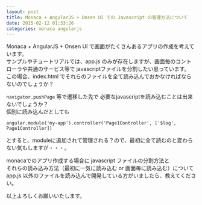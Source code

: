 ```yaml
---
layout: post
title: Monaca + AngularJS + Onsen UI での Javascript の管理方法について
date: 2015-02-12 01:33:26
categories: monaca angularjs
---
```

<!-- {% raw %} -->
<p>Monaca + AngularJS + Onsen UI で画面がたくさんあるアプリの作成を考えています。<br>
サンプルやチュートリアルでは、app.js のみが存在しますが、画面毎のコントローラや共通のサービス等で javascriptファイルを分割したい思っています。<br>
この場合、index.html でそれらのファイルを全て読み込んでおかなければならないのでしょうか？</p>

<p><code>navigator.pushPage</code> 等で遷移した先で 必要なjavascriptを読み込むことは出来ないでしょうか？<br>
個別に読み込んだとしても</p>

<pre><code>angular.module('my-app').controller('Page1Controller', ['$log', Page1Controller])
</code></pre>

<p>とすると、moduleに追加されて管理される？ので、最初に全て読むのと変わらない気もしますが・・・。</p>

<p>monacaでのアプリ作成する場合に javascript ファイルの分割方法と<br>
それらの読み込み方法（最初に一気に読み込む or 画面毎に読み込む）について<br>
app.js 以外のファイルを読み込んで開発している方がいましたら、教えてください。</p>

<p>以上よろしくお願いいたします。</p>
<!-- {% endraw %} -->
